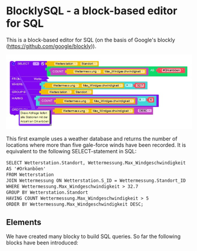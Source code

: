 # BlocklySQL - a block-based editor for SQL
This is a block-based editor for SQL (on the basis of Google's blockly (https://github.com/google/blockly)). 

![BlocklySQL example snippet](example.JPG)

This first example uses a weather database and returns the number of locations where more than five gale-force winds have been recorded. It is equivalent to the following SELECT-statement in SQL:

```
SELECT Wetterstation.Standort, Wettermessung.Max_Windgeschwindigkeit AS '#Orkanböen'
FROM Wetterstation 
JOIN Wettermessung ON Wetterstation.S_ID = Wettermessung.Standort_ID
WHERE Wettermessung.Max_Windgeschwindigkeit > 32.7
GROUP BY Wetterstation.Standort 
HAVING COUNT Wettermessung.Max_Windgeschwindigkeit > 5
ORDER BY Wettermessung.Max_Windgeschwindigkeit DESC;
```

## Elements

We have created many blocky to build SQL queries. So far the following blocks have been introduced:


